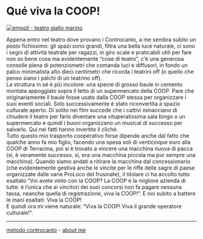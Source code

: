 # Qué viva la COOP!   

[![](https://live.staticflickr.com/65535/51793596740_50a9a5948e_c.jpg "empoli - teatro giallo marino")](https://flic.kr/s/aHBqjzwAJ2)   

Appena entro nel teatro dove provano i Controcanto, a me sembra subito un posto fichissimo: gli spazi sono grandi, filtra una bella luce naturale, ci sono i segni di attività teatrale per ragazzi, in giro scale e praticabili utili per fare non so bene cosa ma evidentemente “cose di teatro”, c'è una generosa consolle piena di potenziometri che comanda luci e diffusori, in fondo un palco minimalista alto dieci centimetri che ricorda i teatrini off (o quello che penso siano i palchi di un teatrino off).    
La struttura in sé è più incolore: una specie di grosso baule in cemento montata appoggiato sopra il tetto di un supermercato della COOP. Pare che originariamente il baule fosse usato  dalla COOP stessa per organizzare i suoi eventi sociali. Solo successivamente è stato riconvertita a spazio culturale aperto. Di solito nei film succede che i cattivi minacciano di chiudere il teatro per farlo diventare una vituperatissima sala bingo o un supermercato e quindi i buoni organizzano un musical di successo per salvarlo. Qui nei fatti hanno invertito il cliché.   
Tutto questo mio trasporto cooperativo forse dipende anche dal fatto che qualche anno fa mio figlio, facendo una spesa soli di venticinque euro alla COOP di Terracina, poi si è trovato a vincere una macchina nuova di pacca (sì, è veramente successo. sì, era una macchina piccola ma pur sempre una macchina). Quando siamo andati a ritirare la macchina dal concessionario (che evidentemente gestiva anche le vincite per le riffe delle sagre di paese organizzate dalle varie ProLoco del frusinate), il titolare ci ha accolto tutto esaltato “Voi avete vinto con la COOP? La COOP è la migliore azienda di tutte: è l’unica che ai vincitori dei suoi concorsi non fa pagare nessuna tassa, neanche quella di registrazione, viva la COOP!”. E noi subito a battere le mani esaltati: Viva la COOP!     
E quindi ora mi viene naturale: “Viva la COOP! Viva il grande operatore culturale!”.   

---   
[metodo controcanto](https://cacioman.github.io/controcanto000.html) - [about me](https://about.me/cacioman)   
